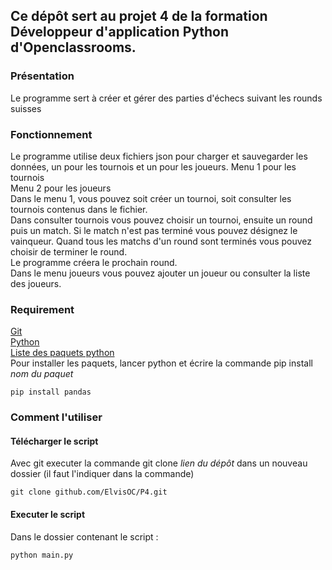 ## Ce dépôt sert au projet 4 de la formation  Développeur d'application Python d'Openclassrooms.  

### Présentation  

Le programme sert à créer et gérer des parties d'échecs suivant les rounds suisses  

### Fonctionnement

Le programme utilise deux fichiers json pour charger et sauvegarder les données, un pour les tournois et un pour les joueurs.
Menu 1 pour les tournois  
Menu 2 pour les joueurs  
Dans le menu 1, vous pouvez soit créer un tournoi, soit consulter les tournois contenus dans le fichier.  
Dans consulter tournois vous pouvez choisir un tournoi, ensuite un round puis un match.
Si le match n'est pas terminé vous pouvez désignez le vainqueur. Quand tous les matchs d'un round sont terminés vous pouvez choisir de terminer le round.  
Le programme créera le prochain round.  
Dans le menu joueurs vous pouvez ajouter un joueur ou consulter la liste des joueurs.  


### Requirement  
[Git](https://git-scm.com)  
[Python](www.python.org)  
[Liste des paquets python](https://github.com/elvisOC/P4/blob/master/requirement.txt)  
Pour installer les paquets, lancer python et écrire la commande pip install *nom du paquet*  
```
pip install pandas
```


### Comment l'utiliser  

#### Télécharger le script
Avec git executer la commande git clone *lien du dépôt* dans un nouveau dossier (il faut l'indiquer dans la commande) 
```
git clone github.com/ElvisOC/P4.git
```
 

#### Executer le script
Dans le dossier contenant le script :  

```
python main.py
```
